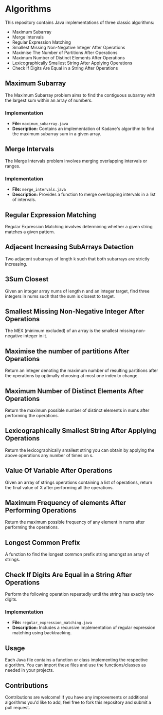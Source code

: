 # Algorithms

This repository contains Java implementations of three classic algorithms:

- Maximum Subarray
- Merge Intervals
- Regular Expression Matching
- Smallest Missing Non-Negative Integer After Operations
- Maximise The Number of Partitions After Operations
- Maximum Number of Distinct Elements After Operations
- Lexicographically Smallest String After Applying Operations
- Check If Digits Are Equal in a String After Operations
  

## Maximum Subarray

The Maximum Subarray problem aims to find the contiguous subarray with the largest sum within an array of numbers.

### Implementation

- **File:** `maximum_subarray.java`
- **Description:** Contains an implementation of Kadane's algorithm to find the maximum subarray sum in a given array.

## Merge Intervals

The Merge Intervals problem involves merging overlapping intervals or ranges.

### Implementation

- **File:** `merge_intervals.java`
- **Description:** Provides a function to merge overlapping intervals in a list of intervals.

## Regular Expression Matching

Regular Expression Matching involves determining whether a given string matches a given pattern.

## Adjacent Increasing SubArrays Detection

 Two adjacent subarrays of length k such that both subarrays are strictly increasing. 

 ## 3Sum Closest

 Given an integer array nums of length n and an integer target, find three integers in nums such that the sum is closest to target.

 ## Smallest Missing Non-Negative Integer After Operations
 The MEX (minimum excluded) of an array is the smallest missing non-negative integer in it.

 ## Maximise the number of partitions After Operations
 Return an integer denoting the maximum number of resulting partitions after the operations by optimally choosing at most one index to change.

 ## Maximum Number of Distinct Elements After Operations
Return the maximum possible number of distinct elements in nums after performing the operations.

## Lexicographically Smallest String After Applying Operations
Return the lexicographically smallest string you can obtain by applying the above operations any number of times on s.

## Value Of Variable After Operations
Given an array of strings operations containing a list of operations, return the final value of X after performing all the operations.

## Maximum Frequency of elements After Performing Operations
Return the maximum possible frequency of any element in nums after performing the operations.

## Longest Common Prefix
 A function to find the longest common prefix string amongst an array of strings.

 ## Check If Digits Are Equal in a String After Operations
 Perform the following operation repeatedly until the string has exactly two digits.

### Implementation

- **File:** `regular_expression_matching.java`
- **Description:** Includes a recursive implementation of regular expression matching using backtracking.

## Usage

Each Java file contains a function or class implementing the respective algorithm. You can import these files and use the functions/classes as needed in your projects.

## Contributions

Contributions are welcome! If you have any improvements or additional algorithms you'd like to add, feel free to fork this repository and submit a pull request.

